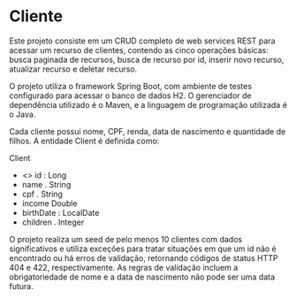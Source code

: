 # Cliente
Este projeto consiste em um CRUD completo de web services REST para acessar um recurso de clientes, contendo as cinco operações básicas: busca paginada de recursos, busca de recurso por id, inserir novo recurso, atualizar recurso e deletar recurso.

O projeto utiliza o framework Spring Boot, com ambiente de testes configurado para acessar o banco de dados H2. O gerenciador de dependência utilizado é o Maven, e a linguagem de programação utilizada é o Java.

Cada cliente possui nome, CPF, renda, data de nascimento e quantidade de filhos. A entidade Client é definida como:

   Client
- <<pk>> id : Long
- name . String
- cpf . String
- income Double
- birthDate : LocalDate
- children . Integer

O projeto realiza um seed de pelo menos 10 clientes com dados significativos e utiliza exceções para tratar situações em que um id não é encontrado ou há erros de validação, retornando códigos de status HTTP 404 e 422, respectivamente. As regras de validação incluem a obrigatoriedade de nome e a data de nascimento não pode ser uma data futura.
